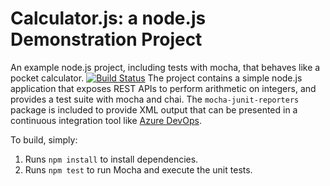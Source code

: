 Calculator.js: a node.js Demonstration Project
==============================================
An example node.js project, including tests with mocha, that behaves like
a pocket calculator.
[![Build Status](https://dev.azure.com/michalwenc/Configuring%20Agent%20Pools%20and%20Understanding%20Pipeline%20Styles/_apis/build/status/MWenc.calculator?branchName=master)](https://dev.azure.com/michalwenc/Configuring%20Agent%20Pools%20and%20Understanding%20Pipeline%20Styles/_build/latest?definitionId=7&branchName=master)
The project contains a simple node.js application that exposes REST APIs
to perform arithmetic on integers, and provides a test suite with mocha
and chai.  The `mocha-junit-reporters` package is included to provide XML
output that can be presented in a continuous integration tool like
[Azure DevOps](https://azure.com/devops).

To build, simply:

1. Runs `npm install` to install dependencies.
2. Runs `npm test` to run Mocha and execute the unit tests.

